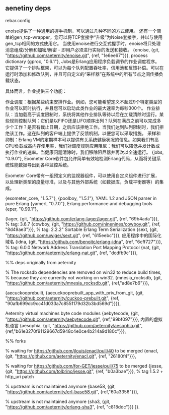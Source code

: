 ## aenetiny deps

rebar.config

enoise提供了一种通用的握手机制，可以通过几种不同的方式使用。 还有一个简单的gen_tcp-wrapper，您可以将TCP套接字“升级”为Noise套接字，并以与使用gen_tcp相同的方式使用它。
当使用enoise进行交互式握手时，enoise将只处理消息组成/分解和加密/解密 - 即用户必须进行实际的发送和接收。
{enoise, {git, "https://github.com/aeternity/enoise.git",
          {ref, "1e6ee67"}}},
process dictionary
 {gproc, "0.6.1"},
Jobs是Erlang应用程序负载调节的作业调度程序。它提供了一个排队框架，可以为每个队列配置吞吐率，信用池和反馈补偿。可以在运行时添加和修改队列，并且可自定义的“采样器”在系统中的所有节点之间传播负载状态。

具体而言，作业提供三个功能：

作业调度：根据某些约束安排作业。例如，您可能希望定义不超过9个特定类型的作业可以同时执行，并且您可以启动此类作业的最大速率为每秒300个。
作业排队：当加载高于调度限制时，系统将其他作业排队等待以后在加载清除时运行。某些规则控制队列：它们是以FIFO还是LIFO顺序出列？队列在满员之前可以完成多少个工作？是否有截止日期，之后应该拒绝工作。当我们达到队列限制时，我们拒绝该工作。这在队列的客户端上提供了反馈机制，以便您可以采取措施。
采样和抑制：Erlang VM的定期样本可以提供有关系统健康状况的信息。如果我们有高CPU负载或高内存使用率，我们对调度规则应用阻尼：我们可以降低并发计数或执行作业的速率。当健康问题清除时，我们移除阻尼器并再次以全速运行。
 {jobs, "0.9.0"},
Exometer Core软件包允许简单有效地检测Erlang代码，从而将关键系统性能数据导出到各种监控系统。

Exometer Core带有一组预定义的监视器组件，可以使用自定义组件进行扩展，以处理新类型的度量标准，以及与其他外部系统（如数据库，负载平衡器等）的集成。

 {exometer_core, "1.5.7"},
 {poolboy, "1.5.1"},
 YAML 1.2 and JSON parser in pure Erlang
 {yamerl, "0.7.0"},
 Erlang performance and debugging tools
 {eper, "0.99.1"},

 {lager, {git, "https://github.com/erlang-lager/lager.git",
         {ref, "69b4ada"}}}, % tag: 3.6.7
 {cowboy, {git, "https://github.com/ninenines/cowboy.git",
          {ref, "8d49ae3"}}}, % tag: 2.2.2"
Sortable Erlang Term Serialization
{sext, {git, "https://github.com/uwiger/sext.git",
        {ref, "615eebc"}}},
 应用程序中的国际化域名
 {idna, {git, "https://github.com/benoitc/erlang-idna",
        {ref, "6cff727"}}}, % tag: 6.0.0
 Network Address Translation Port Mapping Protocol
 {nat, {git, "https://github.com/aeternity/erlang-nat.git",
       {ref, "dcdfb9c"}}},

 %% deps originally from aeternity

 % The rocksdb dependencies are removed on win32 to reduce build times,
 % because they are currently not working on win32.
 {mnesia_rocksdb, {git, "https://github.com/aeternity/mnesia_rocksdb.git",
                  {ref,"ad8e7b6"}}},

 {aecuckooprebuilt, {aecuckooprebuilt_app_with_priv_from_git,
                     {git, "https://github.com/aeternity/cuckoo-prebuilt.git",
                     {ref, "90afb699dc9cc41d033a7c8551179d32b3bd569d"}}}},

 Aeternity virtual machines byte code modules
 {aebytecode, {git, "https://github.com/aeternity/aebytecode.git",
              {ref,"99bf097"}}},
 内置的虚拟机语言
 {aesophia, {git, "https://github.com/aeternity/aesophia.git",
              {ref,"b61e3270f91129667d5948c4e0ce4b214a9d180c"}}},

 %% forks

 % waiting for https://github.com/jlouis/enacl/pull/40 to be merged
 {enacl, {git, "https://github.com/aeternity/enacl.git",
         {ref, "26180f4"}}},


 % waiting for https://github.com/for-GET/jesse/pull/75 to be merged
 {jesse, {git, "https://github.com/tolbrino/jesse.git",
         {ref, "b0a3bae"}}}, % tag 1.5.2 + http_uri patch

 % upstream is not maintained anymore
 {base58, {git, "https://github.com/aeternity/erl-base58.git",
          {ref,"60a3356"}}},

 % upstream is not maintained anymore
 {sha3, {git, "https://github.com/aeternity/erlang-sha3",
        {ref, "c818ddc"}}}
]}.